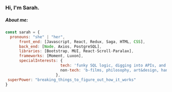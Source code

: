 ### Hi, I'm Sarah.


##### About me:
```` javascript
const sarah = {
  pronouns: "she" | "her",
      front_end: [Javascript, React, Redux, Saga, HTML, CSS],
      back_end: [Node, Axios, PostgreSQL],
      libraries: [Bootstrap, MUI, React-Scroll-Paralax],
      frameworks: [Moment, Luxon],
      specialInterests: {
                        tech: 'funky SQL logic, digging into APIs, and learning a new language',
                        non-tech: 'b-films, philosophy, art&design, handicrafts, and nature'
                      },
 superPower: "breaking_things_to_figure_out_how_it_works"
}
````

<!--START_SECTION:waka-->
<!--END_SECTION:waka-->

